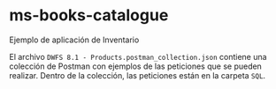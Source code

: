 # ms-books-catalogue
Ejemplo de aplicación de Inventario

El archivo `DWFS 8.1 - Products.postman_collection.json` contiene una colección de Postman con ejemplos de las peticiones que se pueden realizar. Dentro de la colección, las peticiones están en la carpeta `SQL`.